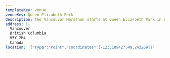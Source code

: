 ```yaml
---
templateKey: venue
venueKey: Queen Elizabeth Park
description: The Vancouver Marathon starts at Queen Elizabeth Park in British Columbia
address: |-
  Vancouver
  British Columbia
  V5Y 2M4
  Canada
location: '{"type":"Point","coordinates":[-123.109427,49.243269]}'
---
```

